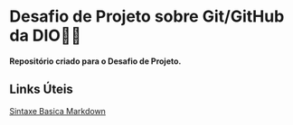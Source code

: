 # Desafio de Projeto sobre Git/GitHub da DIO:man_technologist:

#### Repositório criado para o Desafio de Projeto.

## Links Úteis
[Sintaxe Basica Markdown](https://www.markdownguide.org/basic-syntax/)
